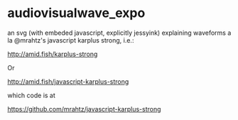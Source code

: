 # audiovisualwave_expo
an svg (with embeded javascript, explicitly jessyink) explaining waveforms a la @mrahtz's javascript karplus strong, i.e.:

http://amid.fish/karplus-strong

Or

http://amid.fish/javascript-karplus-strong

which code is at

https://github.com/mrahtz/javascript-karplus-strong

